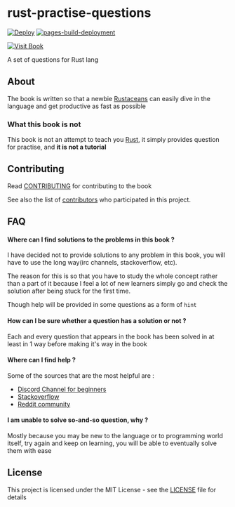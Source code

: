 # rust-practise-questions

[![Deploy](https://github.com/rust-unofficial/rust-practise-questions/actions/workflows/deploy.yml/badge.svg)](https://github.com/rust-unofficial/rust-practise-questions/actions/workflows/deploy.yml)
[![pages-build-deployment](https://github.com/rust-unofficial/rust-practise-questions/actions/workflows/pages/pages-build-deployment/badge.svg)](https://github.com/rust-unofficial/rust-practise-questions/actions/workflows/pages/pages-build-deployment)

[![Visit Book](https://img.shields.io/badge/Book-Rendered-brightgreen.svg?style=for-the-badge)](https://sn99.github.io/rust-practise-questions/)

A set of questions for Rust lang

## About

The book is written so that a newbie [Rustaceans](https://www.rustaceans.org/) can easily dive in the language and get
productive as fast as possible

### What this book is not

This book is not an attempt to teach you [Rust](https://www.rust-lang.org/), it simply provides question for practise,
and **it is not a tutorial**

## Contributing

Read [CONTRIBUTING](CONTRIBUTING.md) for contributing to the book

See also the list of [contributors](https://github.com/sn99/rust-practise-questions/graphs/contributors) who
participated in this project.

## FAQ

#### Where can I find solutions to the problems in this book ?

I have decided not to provide solutions to any problem in this book, you will have to use the long way(irc channels,
stackoverflow, etc).

The reason for this is so that you have to study the whole concept rather than a part of it because I feel a lot of new
learners simply go and check the solution after being stuck for the first time.

Though help will be provided in some questions as a form of `hint`

#### How can I be sure whether a question has a solution or not ?

Each and every question that appears in the book has been solved in at least in 1 way before making it's way in the book

#### Where can I find help ?

Some of the sources that are the most helpful are :

* [Discord Channel for beginners](https://discord.gg/rust-lang)
* [Stackoverflow](https://stackoverflow.com/questions/tagged/rust)
* [Reddit community](https://www.reddit.com/r/rust/)

#### I am unable to solve so-and-so question, why ?

Mostly because you may be new to the language or to programming world itself, try again and keep on learning, you will
be able to eventually solve them with ease

## License

This project is licensed under the MIT License - see the [LICENSE](LICENSE) file for details